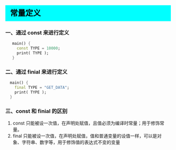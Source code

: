 <div
    style = "
        width: 100%;
        height: 50px;
        background: #00FFFF;
        color: black;
        line-height: 50px;
        padding-left: 15px;
        font-size: 24px;
        font-weight: bold;
    "
> 
    常量定义
</div>

### 一、通过 const 来进行定义
```dart
   main() {
     const TYPE = 10000;
     print( TYPE );
   }
```
### 二、通过 finial 来进行定义
```dart
  main() {
    final TYPE = "GET_DATA";
    print( TYPE );
  }
```
### 三、const  和  finial 的区别
1. const 只能被设一次值，在声明处赋值，且值必须为编译时常量；用于修饰常量。
2. final 只能被设一次值，在声明处赋值，值和普通变量的设值一样，可以是对象、字符串、数字等，用于修饰值的表达式不变的变量
